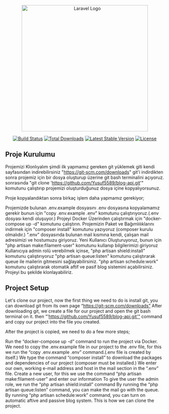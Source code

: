 <p align="center"><a href="https://laravel.com" target="_blank"><img src="https://raw.githubusercontent.com/laravel/art/master/logo-lockup/5%20SVG/2%20CMYK/1%20Full%20Color/laravel-logolockup-cmyk-red.svg" width="400" alt="Laravel Logo"></a></p>

<p align="center">
<a href="https://github.com/laravel/framework/actions"><img src="https://github.com/laravel/framework/workflows/tests/badge.svg" alt="Build Status"></a>
<a href="https://packagist.org/packages/laravel/framework"><img src="https://img.shields.io/packagist/dt/laravel/framework" alt="Total Downloads"></a>
<a href="https://packagist.org/packages/laravel/framework"><img src="https://img.shields.io/packagist/v/laravel/framework" alt="Latest Stable Version"></a>
<a href="https://packagist.org/packages/laravel/framework"><img src="https://img.shields.io/packagist/l/laravel/framework" alt="License"></a>
</p>

## Proje Kurulumu

Projemizi Klonlıyalım şimdi ilk yapmamız gereken git yüklemek giti kendi sayfasından indirebilirsiniz "https://git-scm.com/downloads" git'i indirdikten sonra projemiz için bir dosya oluşturup üzerine git bash terminalini açıyoruz. sonrasında "git clone 'https://github.com/Yusuf5589/blog-api.git'" komutunu çalıştırıp projemizi oluşturduğunuz dosya içine kopyalıyorsunuz.

Proje kopyalandıktan sonra birkaç işlem daha yapmamız gerekiyor;

Projemizde bulunan .env.example dosyasını .env dosyasına kopyalamamız gerekir bunun için "copy .env.example .env" komutunu çalıştırıyoruz.(.env dosyası kendi oluşuyor.)
Projeyi Docker Üzerinden çalıştırmak için "docker-compose up -d" komutunu çalıştırın.
Projemizin Paket ve Bağımlılıklarını indirmek için "composer install" komutunu yazıyoruz (composer kurulu olmalıdır.)
".env" dosyasında bulunan mail kısmına kendi, çalışan mail adresimizi ve hostumuzu giriyoruz.
Yeni Kullanıcı Oluşturuyoruz, bunun için "php artisan make:filament-user" komutunu kullanıp bilgilerimizi giriyoruz
Kullanıcıya admin rolü verebilmek içinse, "php artisan shield:install" komutunu çalıştırıyoruz
"php artisan queue:listen" komutunu çalıştırarak queue ile mailerin gitmesini sağlayabilirsiniz.
"php artisan schedule:work" komutunu çalıştırarak otomatik aftif ve pasif blog sistemini açabilirsiniz.
Projeyi bu şekilde klonlayabiliriz.


## Project Setup

Let's clone our project, now the first thing we need to do is install git, you can download git from its own page “https://git-scm.com/downloads” After downloading git, we create a file for our project and open the git bash terminal on it. then “'https://github.com/Yusuf5589/blog-api.git'” command and copy our project into the file you created.

After the project is copied, we need to do a few more steps;

Run the “docker-compose up -d” command to run the project via Docker.
We need to copy the .env.example file in our project to the .env file, for this we run the “copy .env.example .env” command.(.env file is created by itself.)
We type the command “composer install” to download the packages and dependencies of our project (composer must be installed.)
We enter our own, working e-mail address and host in the mail section in the “.env” file.
Create a new user, for this we use the command “php artisan make:filament-user” and enter our information
To give the user the admin role, we run the “php artisan shield:install” command
By running the “php artisan queue:listen” command, you can make the mail go with the queue.
By running “php artisan schedule:work” command, you can turn on automatic aftive and passive blog system.
This is how we can clone the project.